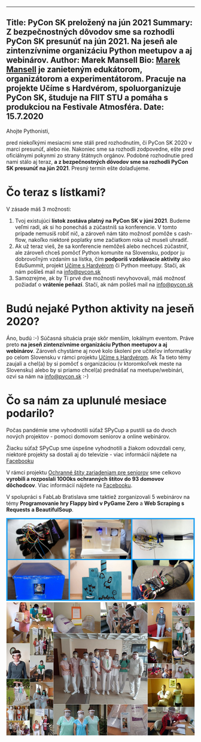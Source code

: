 ------------------------------
Title: PyCon SK preložený na jún 2021
Summary: Z bezpečnostných dôvodov sme sa rozhodli PyCon SK presunúť na jún 2021.
         Na jeseň ale zintenzívnime organizáciu Python meetupov a aj webinárov.
Author: Marek Mansell
Bio: <a href="//marekmansell.sk">Marek Mansell</a> je zanieteným edukátorom, organizátorom a experimentátorom. Pracuje na projekte Učíme s Hardvérom,
     spoluorganizuje PyCon SK, študuje na FIIT STU a pomáha s produkciou na Festivale Atmosféra.
Date: 15.7.2020
---------------------------

Ahojte Pythonisti,

pred niekoľkými mesiacmi sme stáli pred rozhodnutím, či PyCon SK 2020 v marci presunúť, alebo nie. Nakoniec sme sa rozhodli zodpovedne, ešte pred oficiálnymi pokynmi zo strany štátnych orgánov. Podobné rozhodnutie pred nami stálo aj teraz, **a z bezpečnostných dôvodov sme sa rozhodli PyCon SK presunúť na jún 2021**. Presný termín ešte dolaďujeme.

# Čo teraz s lístkami?
V zásade máš 3 možnosti:

1. Tvoj existujúci **lístok zostáva platný na PyCon SK v júni 2021**. Budeme veľmi radi, ak si ho ponecháš a zúčastníš sa konferencie. V tomto prípade nemusíš robiť nič, a zároveň nám táto možnosť pomôže s cash-flow, nakoľko niektoré poplatky sme začiatkom roka už museli uhradiť.
2. Ak už teraz vieš, že sa konferencie nemôžeš alebo nechceš zúčastniť, ale zároveň chceš pomôcť Python komunite na Slovensku, podpor ju dobrovoľným vzdaním sa lístka, čím **podporíš vzdelávacie aktivity** ako EduSummit, projekt [Učíme s Hardvérom](https://ucimeshardverom.sk/) či Python meetupy. Stačí, ak nám pošleš mail na info@pycon.sk
3. Samozrejme, ak by Ti prvé dve možnosti nevyhovovali, máš možnosť požiadať o **vrátenie peňazí**. Stačí, ak nám pošleš mail na info@pycon.sk

# Budú nejaké Python aktivity na jeseň 2020?
Áno, budú :-) Súčasná situácia praje skôr menším, lokálnym eventom. Práve preto **na jeseň zintenzívnime organizáciu Python meetupov a aj webinárov**. Zároveň chystáme aj nové kolo školení pre učiteľov informatiky po celom Slovensku v rámci projektu [Učíme s Hardvérom](https://www.ucimeshardverom.sk/). Ak Ťa tieto témy zaujali a chel(a) by si pomôcť s organizáciou (v ktoromkoľvek meste na Slovensku) alebo by si priamo chcel(a) prednášať na meetupe/webinári, ozvi sa nám na info@pycon.sk :-)

# Čo sa nám za uplunulé mesiace podarilo?
Počas pandémie sme vyhodnotili súťaž SPyCup a pustili sa do dvoch nových projektov - pomoci domovom seniorov a online webinárov.

Žiacku súťaž SPyCup sme úspešne vyhodnotili a žiakom odovzdali ceny, niektoré projekty sa dostali aj do televízie - viac informácií nájdete na [Facebooku](https://www.facebook.com/pg/ucimeshardverom/posts/)

V rámci projektu [Ochranné štíty zariadeniam pre seniorov](https://python.sk/stity_seniorom/ziadost/) sme celkovo **vyrobili a rozposlali 1000ks ochranných štítov do 93 domovov dôchodcov**.  Viac informácií nájdete na [Facebooku](https://www.facebook.com/ucimeshardverom/posts/680739332507904).

V spolupráci s FabLab Bratislava sme taktiež zorganizovali 5 webinárov na témy **Programovanie hry Flappy bird v PyGame Zero** a **Web Scraping s Requests a BeautifulSoup**.

![Obrázky víťazných projektov SPyCup](images/spycup-2020-projekty.jpg)
![Obrázky z domovov sociálnych služieb, do ktorých sme darovali ochranné štíty](images/stity-seniorom-2020.jpg)
